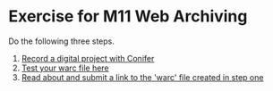# Exercise for M11 Web Archiving

Do the following three steps.

1. [Record a digital project with Conifer](https://conifer.rhizome.org/)
2. [Test your warc file here](https://replayweb.page/)
3. [Read about and submit a link to the 'warc' file created in step one](https://www.loc.gov/preservation/digital/formats/fdd/fdd000236.shtml)
